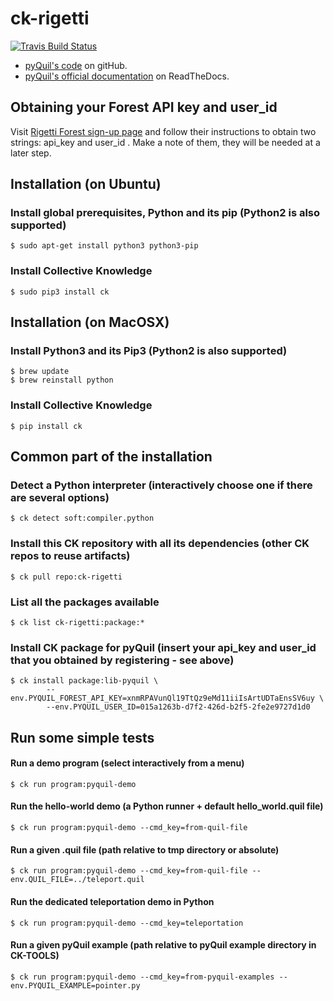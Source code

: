 # ck-rigetti

[![Travis Build Status](https://travis-ci.org/ctuning/ck-rigetti.svg?branch=master)](https://travis-ci.org/ctuning/ck-rigetti)


* [pyQuil's code](https://github.com/rigetticomputing/pyquil) on gitHub.
* [pyQuil's official documentation](http://pyquil.readthedocs.io/en/latest/) on ReadTheDocs.

## Obtaining your Forest API key and user_id

Visit [Rigetti Forest sign-up page](https://www.rigetti.com/index.php/forest)
and follow their instructions to obtain two strings: api_key and user_id .
Make a note of them, they will be needed at a later step.


## Installation (on Ubuntu)

### Install global prerequisites, Python and its pip (Python2 is also supported)

```
$ sudo apt-get install python3 python3-pip
```

### Install Collective Knowledge

```
$ sudo pip3 install ck
```


## Installation (on MacOSX)

### Install Python3 and its Pip3 (Python2 is also supported)

```
$ brew update
$ brew reinstall python
```

### Install Collective Knowledge

```
$ pip install ck
```


## Common part of the installation

### Detect a Python interpreter (interactively choose one if there are several options)
```
$ ck detect soft:compiler.python
```

### Install this CK repository with all its dependencies (other CK repos to reuse artifacts)
```
$ ck pull repo:ck-rigetti
```

### List all the packages available 

```
$ ck list ck-rigetti:package:*
```

### Install CK package for pyQuil (insert your api_key and user_id that you obtained by registering - see above)

```
$ ck install package:lib-pyquil \
        --env.PYQUIL_FOREST_API_KEY=xnmRPAVunQl19TtQz9eMd11iiIsArtUDTaEnsSV6uy \
        --env.PYQUIL_USER_ID=015a1263b-d7f2-426d-b2f5-2fe2e9727d1d0
```


## Run some simple tests

#### Run a demo program (select interactively from a menu)

```
$ ck run program:pyquil-demo
```

#### Run the hello-world demo (a Python runner + default hello_world.quil file)

```
$ ck run program:pyquil-demo --cmd_key=from-quil-file
```

#### Run a given .quil file (path relative to tmp directory or absolute)

```
$ ck run program:pyquil-demo --cmd_key=from-quil-file --env.QUIL_FILE=../teleport.quil
```

#### Run the dedicated teleportation demo in Python

```
$ ck run program:pyquil-demo --cmd_key=teleportation
```

#### Run a given pyQuil example (path relative to pyQuil example directory in CK-TOOLS)
```
$ ck run program:pyquil-demo --cmd_key=from-pyquil-examples --env.PYQUIL_EXAMPLE=pointer.py
```
